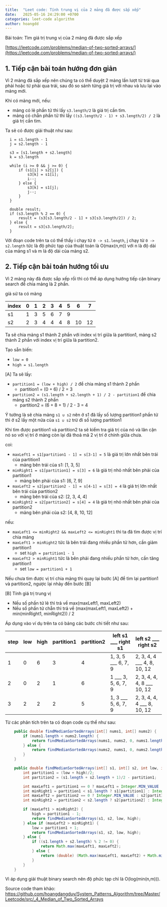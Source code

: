 ```yaml
---
title:  "Leet code: Tính trung vị của 2 mảng đã được sắp xếp"
date:   2025-05-16 24:29:00 +0700
categories: leet-code algorithm
author: hoangdd
---
```

Bài toán: Tìm giá trị trung vị của 2 mảng đã được sắp xếp

[https://leetcode.com/problems/median-of-two-sorted-arrays/](https://leetcode.com/problems/median-of-two-sorted-arrays/)

## 1. Tiếp cận bài toán hướng đơn giản

Vì 2 mảng đã sắp xếp nên chúng ta có thể duyệt 2 mảng lần lượt từ trái qua phải hoặc từ phải qua trái, sau đó so sánh từng giá trị với nhau và lưu lại vào mảng mới.

Khi có mảng mới, nếu:
- mảng có lẻ phần tử thì lấy `s3.length/2` là giá trị cần tìm.
- mảng có chẵn phần tử thì lấy `((s3.length/2 - 1) + s3.length/2) / 2` là giá trị cần tìm.

Ta sẽ có được giải thuật như sau:

```text
  i = s1.length - 1
  j = s2.length - 1
  
  s3 = [s1.length + s2.length]
  k = s3.length
  
  while (i >= 0 && j >= 0) {
      if (s1[i] > s2[j]) {
          s3[k] = s1[i];
          i--;
      } else {
          s3[k] = s1[j];
          j--;
      }
  }
  
  double result;
  if (s3.length % 2 == 0) {
      result = (s3[s3.length/2 - 1] + s3[s3.length/2]) / 2;
  } else {
      result = s3[s3.length/2];
  }
```

Với đoạn code trên ta có thể thấy i chạy từ `0 -> s1.length`, j chạy từ `0 -> s2.length` tức là độ phức tạp của thuật toán là O(max(n,m)) với n là độ dài của mảng s1 và m là độ dài của mảng s2.

## 2. Tiếp cận bài toán hướng tối ưu

Vì 2 mảng này đã được sắp xếp rồi thì có thể áp dụng hướng tiếp cận binary search để chia mảng là 2 phần.

giả sử ta có mảng

| index | 0 | 1 | 2 | 3 | 4 | 5 | 6  | 7  |
|-------|---|---|---|---|---|---|----|----|
| s1    | 1 | 3 | 5 | 6 | 7 | 9 |    |    |
| s2    | 2 | 3 | 4 | 4 | 4 | 8 | 10 | 12 |

Ta sẽ chia mảng s1 thành 2 phần với index vị trí giữa là partition1, mảng s2 thành 2 phần với index vị trí giữa là partition2.

Tạo sẵn biến:
- `low = 0`
- `high = s1.length`

[A] Ta sẽ lấy:
- `partition1 = (low + high) / 2` để chia mảng s1 thành 2 phần
  + partition1 = (0 + 6) / 2 = 3
- `partition2 = (s1.length + s2.length + 1) / 2 - partition1` để chia mảng s2 thành 2 phần
  + partition2 = (6 + 8 + 1) / 2 - 3 = 4

Ý tưởng là sẽ chia mảng `s1 ∪ s2` nên ở s1 đã lấy số lượng partition1 phần tử thì ở s2 lấy một nửa của `s1 ∪ s2` trừ đi số lượng partition1

Khi tìm được partition1 và partition2 ta sẽ kiểm tra giá trị của nó và lân cận nó so với vị trí ở mảng còn lại đã thoả mã 2 vị trí ở chính giữa chưa.

coi:
- `maxLeft1 = s1[partition1 - 1] = s[3-1] = 5` là giá trị lớn nhất bên trái của partition1
  + mảng bên trái của s1: [1, 3, 5]
- `minRight1 = s1[partition1] = s[3] = 6` là giá trị nhỏ nhất bên phải của partition1
  + mảng bên phải của s1: [6, 7, 9]
- `maxLeft2 = s2[partition2 - 1] = s[4-1] = s[3] = 4` là giá trị lớn nhất bên trái của partition2
  + mảng bên trái của s2: [2, 3, 4, 4]
- `minRight2 = s2[partition2] = s[4] = 4` là giá trị nhỏ nhất bên phải của partition2
  + mảng bên phải của s2: [4, 8, 10, 12]

nếu:
- `maxLeft1 <= minRight2 && maxLeft2 <= minRight1` thì ta đã tìm được vị trí chia mảng
- `maxLeft1 > minRight2` tức là bên trái đang nhiều phần tử hơn, cần giảm partition1
  + set `high = partition1 - 1`
- `maxLeft2 > minRight1` tức là bên phải đang nhiều phần tử hơn, cần tăng partition1
  + set `low = partition1 + 1`

Nếu chưa tìm được vị trí chia mảng thì quay lại bước [A] để tìm lại partition1 và partition2, ngược lại nhảy đến bước [B]

[B] Tính giá trị trung vị
- Nếu số phần tử lẻ thì trả về max(maxLeft1, maxLeft2)
- Nếu số phần tử chẵn thì trả về (max(maxLeft1, maxLeft2) + min(minRight1, minRight2)) / 2

Áp dụng vào ví dụ trên ta có bảng các bước chi tiết như sau:

| **step** | **low** | **high** | **partition1** | **partition2** | **left s1 ___ right s1**    | **left s2 ___ right s2**           |
|----------|---------|----------|----------------|----------------|---------------------------|---------------------------------|
| 1        | 0       | 6        | 3              | 4              | 1, 3, 5   ___   6, 7, 9   | 2, 3, 4, 4    ___   4, 8, 10, 12 |
| 2        | 0       | 2        | 1              | 6              | 1    ___   3, 5, 6, 7, 9  | 2, 3, 4, 4, 4, 8    ___   10, 12 |
| 3        | 2       | 2        | 2              | 5              | 1, 3    ___    5, 6, 7, 9 | 2, 3, 4, 4, 4    ___   8, 10, 12 |

Từ các phân tích trên ta có đoạn code cụ thể như sau:

```java
    public double findMedianSortedArrays(int[] nums1, int[] nums2) {
        if (nums1.length < nums2.length) {
            return findMedianSortedArrays(nums1, nums2, 0, nums1.length);
        } else {
            return findMedianSortedArrays(nums2, nums1, 0, nums2.length);
        }
    }

    public double findMedianSortedArrays(int[] s1, int[] s2, int low, int high) {
        int partition1 = (low + high)/2;
        int partition2 = (s1.length + s2.length + 1)/2 - partition1;

        int maxLeft1 = partition1 == 0 ? maxLeft1 = Integer.MIN_VALUE : s1[partition1-1];
        int minRight1 = partition1 < s1.length ? s1[partition1] : Integer.MAX_VALUE;
        int maxLeft2 = partition2 == 0 ? Integer.MIN_VALUE : s2[partition2-1];
        int minRight2 = partition2 < s2.length ? s2[partition2] : Integer.MAX_VALUE;

        if (maxLeft1 > minRight2) {
            high = partition1 - 1;
            return findMedianSortedArrays(s1, s2, low, high);
        } else if (maxLeft2 > minRight1) {
            low = partition1 + 1;
            return findMedianSortedArrays(s1, s2, low, high);
        } else {
            if ((s1.length + s2.length) % 2 != 0) {
                return Math.max(maxLeft1, maxLeft2);
            } else {
                return (double) (Math.max(maxLeft1, maxLeft2) + Math.min(minRight1, minRight2)) / 2;
            }
        }
    }
```

Vì áp dụng giải thuật binary search nên độ phức tạp chỉ là O(log(min(n,m))).

Source code tham khảo: https://github.com/hoangdangduy/System_Patterns_Algorithm/tree/Master/Leetcode/src/_4_Median_of_Two_Sorted_Arrays